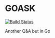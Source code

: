 # GOASK
[![Build Status](https://travis-ci.org/Alireza-Ta/GOASK.svg?branch=master)](https://travis-ci.org/Alireza-Ta/GOASK)

Another Q&A but in Go 
